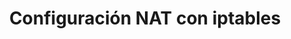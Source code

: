 ---
title: Configuración NAT con iptables
menu:
  sidebar:
    name: Configuración NAT con iptables
    identifier: Configuracion_NAT_con_iptables
    parent: servicios
    weight: 0
---